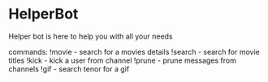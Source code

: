 # HelperBot

Helper bot is here to help you with all your needs

commands:
!movie - search for a movies details
!search - search for movie titles
!kick - kick a user from channel
!prune - prune messages from channels
!gif - search tenor for a gif

